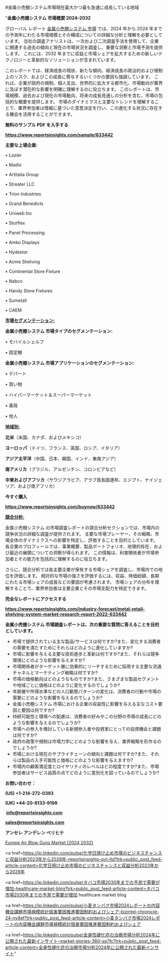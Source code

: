 #金属小売棚システム市場現在最大かつ最も急速に成長している地域

"<strong>金属小売棚システム 市場概要 2024-2032</strong>

グローバル レポート <a href=https://www.reportsinsights.com/sample/633442>金属小売棚システム 市場</a> では、2024 年から 2024 年までの予測年にわたる市場規模とその構成についての詳細な分析と理解を必要としています。 当社の調査アナリストは、一次および二次調査手法を使用して、企業に関連する過去の傾向と現在の市場状況を調査し、重要な洞察と市場予測を提供します。 これには、2032 年までに収益と市場シェアを拡大​​するための新しいテクノロジーと革新的なソリューションが含まれています。

このレポートでは、経済成長の現状、新たな傾向、経済成長の政治的および規制上のリスク、およびこの成長に寄与するいくつかの要因も強調しています。 これは、企業が政府の規制、個人支出、世界的に拡大する都市化、市場動向が業界に及ぼす潜在的な影響を明確に理解するのに役立ちます。 このレポートは、市場規模、過去および現在の市場動向、将来の成長見通しの分析を含む、市場の包括的な概要を提供します。 市場のダイナミクスと主要なトレンドを理解することで、業界参加者は情報に基づいた意思決定を行い、この進化する状況に存在する機会を活用することができます。

<strong><b>無料のサンプル PDF を入手する</b></strong>

<a href=https://www.reportsinsights.com/sample/633442><strong><u>https://www.reportsinsights.com/sample/633442</u></strong></a>

<strong>主要な上場企業:</strong>

• Lozier

• Madix

• Artitalia Group

• Streater LLC

• Trion Industries

• Grand Benedicts

• Uniweb Inc

• Storflex

• Panel Processing

• Amko Displays

• Hydestor

• Acme Shelving

• Continental Store Fixture

• Nabco

• Handy Store Fixtures

• Sumetall

• CAEM

<strong><u>市場セグメンテーション</u></strong><strong><u>:</u></strong>

<strong>金属小売棚システム 市場タイプのセグメンテーション:</strong>

• モバイルシェルフ

• 固定棚

<strong>金属小売棚システム 市場アプリケーションのセグメンテーション:</strong>

• デパート

• 買い物

• ハイパーマーケット＆スーパーマーケット

• 薬局

• 他人

<strong><u>地域別</u></strong><strong><u>:</u></strong>

<strong>北米</strong>（米国、カナダ、およびメキシコ）

<strong>ヨーロッパ</strong>（ドイツ、フランス、英国、ロシア、イタリア）

<strong>アジア太平洋</strong>（中国、日本、韓国、インド、東南アジア）

<strong>南アメリカ</strong>（ブラジル、アルゼンチン、コロンビアなど）

<strong>中東およびアフリカ</strong>（サウジアラビア、アラブ首長国連邦、エジプト、ナイジェリア、および南アフリカ）

<strong>今すぐ購入</strong>

<a href=https://www.reportsinsights.com/buynow/633442><strong><u>https://www.reportsinsights.com/buynow/633442</u></strong></a>

<strong><u>競合分析:</u></strong>

金属小売棚システム の市場調査レポートの競合分析セクションでは、市場内の競争状況の詳細な調査が提供されます。 主要な市場プレーヤー、その戦略、市場全体のダイナミクスへの影響を特定し、評価することを目的としています。 各企業のプロフィールでは、事業概要、製品ポートフォリオ、地理的存在、および最近の展開についての洞察が得られます。 この情報は、利害関係者が市場参加者とその能力を包括的に理解するのに役立ちます。

さらに、競合分析では各主要企業が保有する市場シェアを調査し、市場内での地位を評価します。 相対的な市場の強さを評価するには、収益、時価総額、長期にわたる市場シェアの成長などの要因が考慮されます。 市場シェアの分布を理解することで、業界参加者は主要企業とその市場支配力を特定できます。

<strong>完全なレポートにアクセスする</strong>

<a href=https://www.reportsinsights.com/industry-forecast/metal-retail-shelving-system-market-research-report-2022-633442><strong><u><b>https://www.reportsinsights.com/industry-forecast/metal-retail-shelving-system-market-research-report-2022-633442</b></u></strong></a>

<strong><b>金属小売棚システム 市場調査レポートは、次の重要な質問に答えることを目的としています。</b></strong>
<ul>
  <li>市場で提供されている主な製品/サービスは何ですか?また、変化する消費者の需要を満たすためにそれらはどのように進化していますか?</li>
  <li>市場に影響を与える主要な技術進歩と革新は何ですか?また、それらは競争環境にどのような影響を与えますか?</li>
  <li>市場関係者がターゲット層に効果的にリーチするために採用する主要な流通チャネルとマーケティング戦略は何ですか?</li>
  <li>市場の価格動向はどのようなものですか?また、さまざまな製品セグメントや地域ごとに価格はどのように変化するのでしょうか?</li>
  <li>年齢層や所得水準などの人口動態パターンの変化は、消費者の行動や市場の需要にどのような影響を与えるのでしょうか?</li>
  <li>金属小売棚システム 市場における企業の収益性に影響を与える主なコスト要因と要因は何ですか?</li>
  <li>持続可能性と環境への配慮は、消費者の好みやこの分野の市場の成長にどのような影響を与えるのでしょうか?</li>
  <li>市場への参入を検討している新規参入者や投資家にとっての投資機会と課題は何ですか?</li>
  <li>政府の政策や規制は市場力学にどのような影響を与え、業界戦略を形作るのでしょうか?</li>
  <li>市場における現在のサプライチェーンの傾向と課題は何ですか?また、それらは製品の入手可能性と価格にどのような影響を与えますか?</li>
  <li>市場内の顧客満足度とロイヤリティのレベルはどの程度ですか?また、市場参加者はサービス品質の点でどのように差別化を図っているのでしょうか?</li>
</ul>
<strong>お問い合わせ：</strong>

<strong>(US) +1-214-272-0393</strong>

<strong>(UK) +44-20-8133-9198</strong>

<strong> </strong><a href=info@reportsinsights.com><strong><u>info@reportsinsights.com</u></strong></a>

<a href=sales@reportsinsights.com><strong><u>sales@reportsinsights.com</u></strong></a>

<strong>アンセレ アンデレン ベリヒテ</strong>

<a href=https://www.linkedin.com/pulse/europe-air-blow-guns-market-in-depth-analysis-y9dif/>Europe Air Blow Guns Market [2024 2032]</a>

<a href=https://jp.linkedin.com/pulse/化学日焼け止め市場のビジネスチャンスと収益分析2023年から2028年-reportsinsights-pvt-ltd?trk=public_post_feed-article-content>化学日焼け止め市場のビジネスチャンスと収益分析2023年から2028年</a>

<a href=https://jp.linkedin.com/pulse/タバコ市場2030年までの予測で需要が増加-healthcare-market-blog?trk=public_post_feed-article-content>タバコ市場2030年までの予測で需要が増加 healthcare market blog</a>

<a href=https://jp.linkedin.com/pulse/小麦タンパク市場2024レポートの内容機会課題市場規模統計阻害要因推進要因制約およびシェア-bizintel-chronicle-24-ny9ef?trk=public_post_feed-article-content>小麦タンパク市場2024レポートの内容機会課題市場規模統計阻害要因推進要因制約およびシェア</a>

<a href=https://jp.linkedin.com/pulse/全身性硬化症の治療市場分析2024年に公開された最新インサイト-market-stories-360-se7fc?trk=public_post_feed-article-content>全身性硬化症の治療市場分析2024年に公開された最新インサイト</a>"
